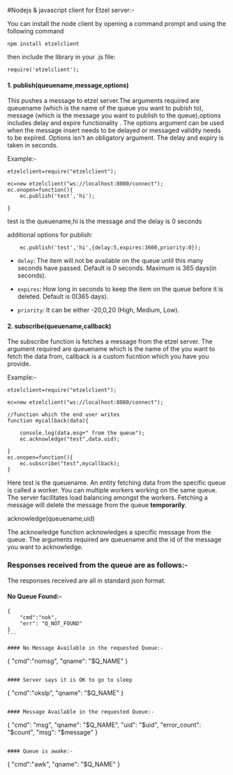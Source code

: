 

#Nodejs & javascript client for Etzel server:-

You can install the node client by opening a command prompt and using the following command

````
npm install etzelclient
````

then include the library in your .js file:

````
require('etzelclient');
````

#### 1. publish(queuename,message,options)

This pushes a message to etzel server.The arguments required are queuename (which is the name of the queue you want to pubish to), message (which is the message you want to publish to the queue),options includes delay and expire functionality . The options argument  can be used when the message insert needs to be delayed or messaged validity needs to be expired. Options isn't an obligatory argument. The delay and expiry is taken in seconds.

Example:-
````
etzelclient=require("etzelclient");

ec=new etzelclient("ws://localhost:8080/connect");
ec.onopen=function(){
    ec.publish('test','hi');

}
````

test is the queuename,hi is the message and the delay is 0 seconds

additional options for publish:

````
    ec.publish('test','hi',{delay:5,expires:3600,priority:0});
````

* `delay`: The item will not be available on the queue until this many seconds have passed.
Default is 0 seconds. Maximum is 365 days(in seconds).

* `expires`: How long in seconds to keep the item on the queue before it is deleted.
Default is 0(365 days).

* `priority`: It can be either -20,0,20 (High, Medium, Low).


#### 2. subscribe(queuename,callback)

The subscribe function is fetches a message from the etzel server. The argument required are queuename which is the name of the you want to fetch the data from, callback is a custom fucntion which you have you provide. 


Example:-

````
etzelclient=require("etzelclient");

ec=new etzelclient("ws://localhost:8080/connect");

//function which the end user writes
function mycallback(data){

    console.log(data.msg+" from the queue");
    ec.acknowledge("test",data.uid);

}
ec.onopen=function(){
    ec.subscribe("test",mycallback);
}

````
Here test is the queuename.
An entity fetching data from the specific queue is called a worker. You can multiple workers working on the same queue. The server facilitates load balancing amongst the workers. Fetching a message will delete the message from the queue **temporarily**. 

acknowledge(queuename,uid)

The acknowledge function acknowledges a specific message from the queue. The arguments required are queuename and the id of the message you want to acknowledge.



### Responses received from the queue are as follows:-

The responses received are all in standard json format.


#### No Queue Found:-

````
{
    "cmd":"nok",
    "err": "Q_NOT_FOUND"
}
```

#### No Message Available in the requested Queue:-

````
{
    "cmd":"nomsg",
    "qname": "$Q_NAME"
}
````

#### Server says it is OK to go to sleep

````
{
    "cmd":"okslp",
    "qname": "$Q_NAME"
}
````

#### Message Available in the requested Queue:-

````
{
    "cmd": "msg",
    "qname": "$Q_NAME",
    "uid": "$uid",
    "error_count": "$count",
    "msg": "$message"
}
````

#### Queue is awake:-

````
{
    "cmd":"awk",
    "qname": "$Q_NAME"
}
````
